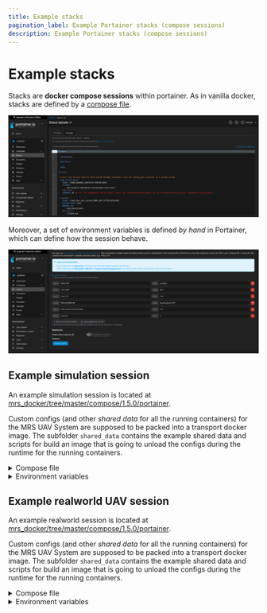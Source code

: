 ```yaml
---
title: Example stacks
pagination_label: Example Portainer stacks (compose sessions)
description: Example Portainer stacks (compose sessions)
---
```


# Example stacks

Stacks are **docker compose sessions** within portainer.
As in vanilla docker, stacks are defined by a [compose file](/docs/prerequisites/docker/compose-sessions).

![](./fig/stack.png)

Moreover, a set of environment variables is defined _by hand_ in Portainer, which can define how the session behave.

![](./fig/environment_variables.png)

## Example simulation session

An example simulation session is located at [mrs_docker/tree/master/compose/1.5.0/portainer](https://github.com/ctu-mrs/mrs_docker/tree/master/compose/1.5.0/portainer).

Custom configs (and other _shared data_ for all the running containers) for the MRS UAV System are supposed to be packed into a transport docker image.
The subfolder `shared_data` contains the example shared data and scripts for build an image that is going to unload the configs during the runtime for the running containers.

<details>
<summary>Compose file</summary>

```yaml
volumes:

  shared_data:

  bag_files:

  logs:

services:

  # will copy session-specific data shared between containers from the shared_data container to a shared volume
  copy_shared_data:
    image: ctumrs/gazebo_simulator:shared_data
    volumes:
      - shared_data:/tmp/docker/shared_data:consistent
    tty: true
    command: sh -c "rm -rvf /tmp/docker/shared_data/*; mkdir -pv /tmp/docker/shared_data; cp -rv /etc/docker/shared_data/* /tmp/docker/shared_data/"

  roscore:
    image: ctumrs/mrs_uav_system:${MRS_UAV_SYSTEM_VERSION}
    network_mode: host
    depends_on:
      - copy_shared_data
    env_file:
      - ./stack.env
    tty: true
    command: roscore

  gazebo_simulator:
    depends_on:
      - roscore
    image: ctumrs/mrs_uav_system:${MRS_UAV_SYSTEM_VERSION}
    network_mode: host
    volumes:
      - shared_data:/etc/docker/shared_data:consistent
        # mount the folders below to enable passing GUI to the host
      - /dev/dri:/dev/dri
      - /tmp/.X11-unix:/tmp/.X11-unix
    env_file:
      - ./stack.env
    environment:
        DISPLAY: $DISPLAY
    tty: true
    command: bash -c "waitForRos && roslaunch mrs_uav_gazebo_simulation simulation.launch world_name:=grass_plane gui:=true"

  spawn:
    image: ctumrs/mrs_uav_system:${MRS_UAV_SYSTEM_VERSION}
    depends_on:
      - roscore
    network_mode: host
    volumes:
      - shared_data:/etc/docker/shared_data:consistent
    env_file:
      - ./stack.env
    tty: true
    command: bash -c 'waitForGazebo; rosservice call /mrs_drone_spawner/spawn "1 --$$UAV_TYPE --enable-rangefinder"'

  hw_api:
    image: ctumrs/mrs_uav_system:${MRS_UAV_SYSTEM_VERSION}
    depends_on:
      - roscore
    network_mode: host
    volumes:
      - shared_data:/etc/docker/shared_data:consistent
    env_file:
      - ./stack.env
    tty: true
    command: bash -c "waitForTime && roslaunch mrs_uav_px4_api api.launch"

  uav_core:
    image: ctumrs/mrs_uav_system:${MRS_UAV_SYSTEM_VERSION}
    depends_on:
      - roscore
    network_mode: host
    volumes:
      - shared_data:/etc/docker/shared_data:consistent
    env_file:
      - ./stack.env
    tty: true
    command: bash -c "waitForHw && roslaunch mrs_uav_core core.launch platform_config:=`rospack find mrs_uav_gazebo_simulation`/config/mrs_uav_system/$$UAV_TYPE.yaml custom_config:=/etc/docker/shared_data/custom_config.yaml world_config:=/etc/docker/shared_data/world_config.yaml network_config:=/etc/docker/shared_data/network_config.yaml"

  automatic_start:
    image: ctumrs/mrs_uav_system:${MRS_UAV_SYSTEM_VERSION}
    depends_on:
      - roscore
    network_mode: host
    volumes:
      - shared_data:/etc/docker/shared_data:consistent
    env_file:
      - ./stack.env
    tty: true
    command: bash -c "waitForHw && roslaunch mrs_uav_autostart automatic_start.launch custom_config:=/etc/docker/shared_data/automatic_start.yaml"

  # starts `rosbag record`
  rosbag:
    image: ctumrs/mrs_uav_system:${MRS_UAV_SYSTEM_VERSION}
    depends_on:
      - roscore
    network_mode: host
    volumes:
      - bag_files:/etc/docker/bag_files:consistent
      - shared_data:/etc/docker/shared_data:consistent
    env_file:
      - ./stack.env
    tty: true
    command: bash -c "waitForTime && /etc/docker/shared_data/record.sh"

  takeoff:
    image: ctumrs/mrs_uav_system:${MRS_UAV_SYSTEM_VERSION}
    depends_on:
      - roscore
    network_mode: host
    volumes:
      - shared_data:/etc/docker/shared_data:consistent
    env_file:
      - ./stack.env
    tty: true
    command: bash -c "waitForControl && rosservice call /uav1/hw_api/arming 1 && sleep 1 && rosservice call /uav1/hw_api/offboard"

  rviz:
    image: ctumrs/mrs_uav_system:${MRS_UAV_SYSTEM_VERSION}
    depends_on:
      - roscore
    network_mode: host
    volumes:
      - shared_data:/etc/docker/shared_data:consistent
        # mount the folders below to enable passing GUI to the host
      - /dev/dri:/dev/dri
    env_file:
      - ./stack.env
    environment:
        DISPLAY: $DISPLAY
    tty: true
    command: bash -c "waitForHw && roslaunch mrs_uav_core rviz.launch"

  rviz_interface:
    image: ctumrs/mrs_uav_system:${MRS_UAV_SYSTEM_VERSION}
    depends_on:
      - roscore
    network_mode: host
    volumes:
      - shared_data:/etc/docker/shared_data:consistent
        # mount the folders below to enable passing GUI to the host
      - /dev/dri:/dev/dri
    env_file:
      - ./stack.env
    environment:
        DISPLAY: $DISPLAY
    tty: true
    command: bash -c "waitForHw && roslaunch mrs_rviz_plugins rviz_interface.launch"

  dogtail:
    image: klaxalk/dogtail:latest
    volumes:
      - /var/run/docker.sock:/var/run/docker.sock
      - logs:/etc/logs:consistent

  # this container can be used to access a terminal with ROS inside the compose session
  terminal:
    image: ctumrs/mrs_uav_system:${MRS_UAV_SYSTEM_VERSION}
    network_mode: host
    env_file:
      - ./stack.env
    entrypoint: ["/bin/bash", "-c"]
    volumes:
      - shared_data:/etc/docker/shared_data:consistent
      - bag_files:/etc/docker/bag_files:consistent
      - /dev/:/dev/
      - /tmp/.X11-unix:/tmp/.X11-unix
    command:
      - bash --rcfile /opt/ros/noetic/setup.bash
    privileged: true
    stdin_open: true
    tty: true
```

</details>

<details>
<summary>Environment variables</summary>

```bash
RUN_TYPE=simulation
UAV_NAME=uav1
UAV_TYPE=x500
ROS_MASTER_URI=http://localhost:11311
MRS_UAV_SYSTEM_VERSION=1.5.0
DISPLAY=:0
```

</details>

## Example realworld UAV session

An example realworld session is located at [mrs_docker/tree/master/compose/1.5.0/portainer](https://github.com/ctu-mrs/mrs_docker/tree/master/compose/1.5.0/portainer).

Custom configs (and other _shared data_ for all the running containers) for the MRS UAV System are supposed to be packed into a transport docker image.
The subfolder `shared_data` contains the example shared data and scripts for build an image that is going to unload the configs during the runtime for the running containers.

<details>
<summary>Compose file</summary>

```yaml
volumes:

  shared_data:

  bag_files:

  logs:

services:

  # will copy session-specific data shared between containers from the shared_data container to a shared volume
  copy_shared_data:
    image: shared_data_gnss
    volumes:
      - shared_data:/tmp/docker/shared_data:consistent
    tty: true
    command: sh -c "rm -rvf /tmp/docker/shared_data/*; mkdir -pv /tmp/docker/shared_data; cp -rv /etc/docker/shared_data/* /tmp/docker/shared_data/"

  # starts roscore
  # this is the first container in the ROS pipeline
  roscore:
    image: ctumrs/mrs_uav_system:${MRS_UAV_SYSTEM_VERSION}
    network_mode: host
    depends_on:
      - copy_shared_data
    env_file:
      - ./stack.env
    tty: true
    command: roscore

  # after roscore is started
  # -> set a parameter that tells the system that simulation time is NOT used
  # this container then stops
  rostime:
    image: ctumrs/mrs_uav_system:${MRS_UAV_SYSTEM_VERSION}
    network_mode: host
    depends_on:
      - roscore
    env_file:
      - ./stack.env
    tty: true
    command: bash -c "waitForRos && rosparam set use_sim_time false"

  # starts the HW API for connecting the MRS UAV System to PX4
  hw_api:
    image: ctumrs/mrs_uav_system:${MRS_UAV_SYSTEM_VERSION}
    depends_on:
      - rostime
    network_mode: host
    volumes:
      - shared_data:/etc/docker/shared_data:consistent
      - /dev/:/dev/
    privileged: true
    env_file:
      - ./stack.env
    tty: true
    command: bash -c "waitForTime && roslaunch mrs_uav_px4_api api.launch"

  # starts the MRS UAV System's core
  uav_core:
    image: ctumrs/mrs_uav_system:${MRS_UAV_SYSTEM_VERSION}
    depends_on:
      - rostime
    network_mode: host
    volumes:
      - shared_data:/etc/docker/shared_data:consistent
    env_file:
      - ./stack.env
    tty: true
    command: bash -c "waitForHw && roslaunch mrs_uav_core core.launch platform_config:=`rospack find mrs_uav_deployment`/config/mrs_uav_system/${UAV_TYPE}.yaml custom_config:=/etc/docker/shared_data/custom_config.yaml world_config:=/etc/docker/shared_data/world_local.yaml network_config:=/etc/docker/shared_data/network_config.yaml"

  # starts the node that handles automatic initialization of the system and takeoff
  automatic_start:
    image: ctumrs/mrs_uav_system:${MRS_UAV_SYSTEM_VERSION}
    depends_on:
      - rostime
    network_mode: host
    volumes:
      - shared_data:/etc/docker/shared_data:consistent
    env_file:
      - ./stack.env
    tty: true
    command: bash -c "waitForHw && roslaunch mrs_uav_autostart automatic_start.launch"

  # starts `rosbag record`
  rosbag:
    image: ctumrs/mrs_uav_system:${MRS_UAV_SYSTEM_VERSION}
    depends_on:
      - rostime
    network_mode: host
    volumes:
      - bag_files:/etc/docker/bag_files:consistent
      - shared_data:/etc/docker/shared_data:consistent
    env_file:
      - ./stack.env
    tty: true
    command: bash -c "waitForTime && /etc/docker/shared_data/record.sh"

  rosbridge:
    image: ctumrs/mrs_uav_system:${MRS_UAV_SYSTEM_VERSION}
    network_mode: host
    env_file:
      - ./stack.env
    tty: true
    command: bash -c "waitForRos && roslaunch rosbridge_server rosbridge_websocket.launch"

  dogtail:
    image: klaxalk/dogtail:latest
    volumes:
      - /var/run/docker.sock:/var/run/docker.sock
      - logs:/etc/logs:consistent

  # this container can be used to access a terminal with ROS inside the compose session
  terminal:
    image: ctumrs/mrs_uav_system:${MRS_UAV_SYSTEM_VERSION}
    network_mode: host
    depends_on:
      - rostime
    env_file:
      - ./stack.env
    entrypoint: ["/bin/bash", "-c"]
    volumes:
      - bag_files:/etc/docker/bag_files:consistent
      - shared_data:/etc/docker/shared_data:consistent
      - /dev/:/dev/
    command:
      - bash --rcfile /opt/ros/noetic/setup.bash
    privileged: true
    stdin_open: true
    tty: true
```

</details>

<details>
<summary>Environment variables</summary>

```bash
RUN_TYPE=realworld
UAV_NAME=uav80
UAV_TYPE=x500
ROS_MASTER_URI=http://localhost:11311
UAV_MASS=2.0
MRS_UAV_SYSTEM_VERSION=1.5.0
```

</details>

